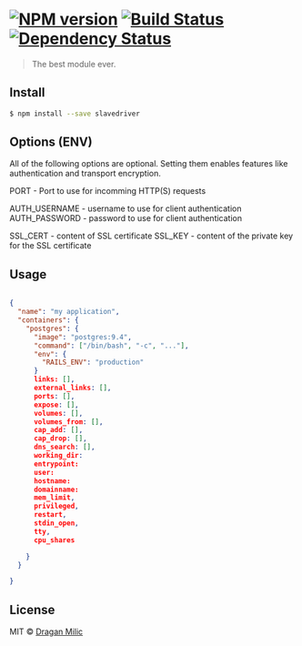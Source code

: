 #  [![NPM version][npm-image]][npm-url] [![Build Status][travis-image]][travis-url] [![Dependency Status][daviddm-url]][daviddm-image]

> The best module ever.


## Install

```sh
$ npm install --save slavedriver
```

## Options (ENV)

All of the following options are optional. Setting them enables features
like authentication and transport encryption.

  PORT - Port to use for incomming HTTP(S) requests

  AUTH_USERNAME - username to use for client authentication
  AUTH_PASSWORD - password to use for client authentication

  SSL_CERT - content of SSL certificate
  SSL_KEY - content of the private key for the SSL certificate

## Usage

```json

{
  "name": "my application",
  "containers": {
    "postgres": {
      "image": "postgres:9.4",
      "command": ["/bin/bash", "-c", "..."],
      "env": {
        "RAILS_ENV": "production"
      }
      links: [],
      external_links: [],
      ports: [],
      expose: [],
      volumes: [],
      volumes_from: [],
      cap_add: [],
      cap_drop: [],
      dns_search: [],
      working_dir:
      entrypoint:
      user:
      hostname:
      domainname:
      mem_limit,
      privileged,
      restart,
      stdin_open,
      tty,
      cpu_shares

    }
  }

}

```

## License

MIT © [Dragan Milic]()


[npm-url]: https://npmjs.org/package/slavedriver
[npm-image]: https://badge.fury.io/js/slavedriver.svg
[travis-url]: https://travis-ci.org/draganm/slavedriver
[travis-image]: https://travis-ci.org/draganm/slavedriver.svg?branch=master
[daviddm-url]: https://david-dm.org/draganm/slavedriver.svg?theme=shields.io
[daviddm-image]: https://david-dm.org/draganm/slavedriver

